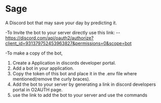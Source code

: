 # Sage
A Discord bot that may save your day by predicting it.

-To Invite the bot to your server directly use this link:
--https://discord.com/api/oauth2/authorize?client_id=931379752453963827&permissions=0&scope=bot

-To make a copy of the bot,
1. Create a Application in discords developer portal.
2. Add a bot in your application.
3. Copy the token of this bot and place it in the .env file where mentioned(remove the curly braces).
4. Add the bot to your server by generating a link in discord developers portal in O2AUTH page.
5. use the link to add the bot to your server and use the commands
 
